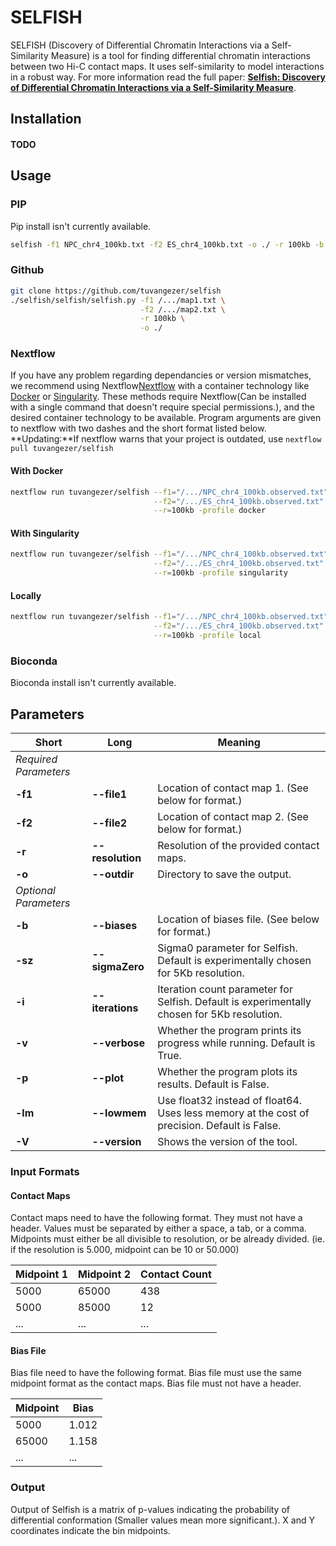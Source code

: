 # SELFISH
SELFISH (Discovery of Differential Chromatin Interactions via a Self-Similarity Measure) is a tool for finding differential chromatin interactions
between two Hi-C contact maps. It uses self-similarity to model interactions 
in a robust way. For more information read the full 
paper: <a href="https://www.biorxiv.org/content/10.1101/540708v1?rss=1" target="_blank">**Selfish: Discovery of Differential Chromatin Interactions via a Self-Similarity Measure**</a>. 

## Installation
#### TODO

## Usage
### PIP
Pip install isn't currently available.
```bash
selfish -f1 NPC_chr4_100kb.txt -f2 ES_chr4_100kb.txt -o ./ -r 100kb -b normals.KRNor`
``` 
### Github
```bash
git clone https://github.com/tuvangezer/selfish
./selfish/selfish/selfish.py -f1 /.../map1.txt \
                             -f2 /.../map2.txt \
                             -r 100kb \
                             -o ./
```
### Nextflow
If you have any problem regarding dependancies or version mismatches, we recommend using Nextflow<a href="https://www.nextflow.io/" target="_blank">Nextflow</a> with a container technology like <a href="https://www.docker.com/get-started" target="_blank">Docker</a> or <a href="https://singularity.lbl.gov/" target="_blank">Singularity</a>. These methods require Nextflow(Can be installed with a single command that doesn't require special permissions.), and the desired container technology to be available.
Program arguments are given to nextflow with two dashes and the short format listed below.
**Updating:**If nextflow warns that your project is outdated, use `nextflow pull tuvangezer/selfish`
#### With Docker
```bash
nextflow run tuvangezer/selfish --f1="/.../NPC_chr4_100kb.observed.txt"\
                                --f2="/.../ES_chr4_100kb.observed.txt" \
                                --r=100kb -profile docker
```
#### With Singularity
```bash
nextflow run tuvangezer/selfish --f1="/.../NPC_chr4_100kb.observed.txt" \
                                --f2="/.../ES_chr4_100kb.observed.txt" \
                                --r=100kb -profile singularity
```
#### Locally
```bash
nextflow run tuvangezer/selfish --f1="/.../NPC_chr4_100kb.observed.txt" \
                                --f2="/.../ES_chr4_100kb.observed.txt" \
                                --r=100kb -profile local
```
### Bioconda
Bioconda install isn't currently available.

## Parameters
| Short | Long | Meaning |
|---|---|---|
|_Required Parameters_| | |
| **-f1** | **--file1** | Location of contact map 1. (See below for format.) |
| **-f2** | **--file2** | Location of contact map 2. (See below for format.) |
| **-r** | **--resolution** | Resolution of the provided contact maps. |
| **-o** | **--outdir** | Directory to save the output. |
| _Optional Parameters_ | | |
| **-b** | **--biases** | Location of biases file. (See below for format.) |
| **-sz** | **--sigmaZero** | Sigma0 parameter for Selfish. Default is experimentally chosen for 5Kb resolution.|
| **-i** | **--iterations** | Iteration count parameter for Selfish. Default is experimentally chosen for 5Kb resolution.|
| **-v** | **--verbose** | Whether the program prints its progress while running. Default is True. |
| **-p** | **--plot** | Whether the program plots its results. Default is False. |
| **-lm** | **--lowmem** | Use float32 instead of float64. Uses less memory at the cost of precision. Default is False. |
| **-V** | **--version** | Shows the version of the tool. |

### Input Formats
#### Contact Maps
Contact maps need to have the following format. They must not have a header. 
Values must be separated by either a space, a tab, or a comma.
Midpoints must either be all divisible to resolution, or be already divided. (ie. if the resolution is 5.000, midpoint can be 10 or 50.000)

| Midpoint 1 | Midpoint 2 | Contact Count |
|---|---|---|
| 5000 | 65000 | 438 |
| 5000 | 85000 | 12 |
| ... | ... | ... |

#### Bias File
Bias file need to have the following format.
Bias file must use the same midpoint format as the contact maps.
Bias file must not have a header.

| Midpoint | Bias |
|---|---|
| 5000 | 1.012 |
| 65000 | 1.158 |
| ... | ... |

### Output
Output of Selfish is a matrix of p-values indicating the probability of differential conformation (Smaller values mean more significant.). X and Y coordinates indicate the bin midpoints.